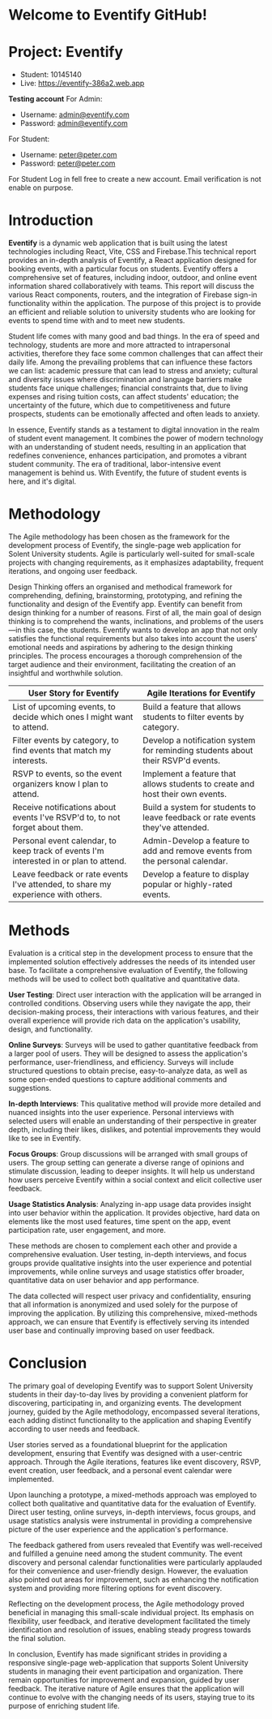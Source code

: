 
# Welcome to Eventify GitHub!
# Project: Eventify
- Student: 10145140
- Live: https://eventify-386a2.web.app

**Testing account**
For Admin:
- Username: admin@eventify.com
- Password: admin@eventify.com

For Student:
- Username: peter@peter.com
- Password: peter@peter.com

For Student Log in  fell free to create a new account. Email verification is not enable on purpose.

# Introduction

**Eventify** is a dynamic web application that is built using the latest technologies including React, Vite, CSS and Firebase.This technical report provides an in-depth analysis of Eventify, a React application designed for booking events, with a particular focus on students. Eventify offers a comprehensive set of features, including indoor, outdoor, and online event information shared collaboratively with teams. This report will discuss the various React components, routers, and the integration of Firebase sign-in functionality within the application. The purpose of this project is to provide an efficient and reliable solution to university students who are looking for events to spend time with and to meet new students.

Student life comes with many good and bad things. In the era of speed and technology, students are more and more attracted to intrapersonal activities, therefore they face some common challenges that can affect their daily life. Among the prevailing problems that can influence these factors we can list: academic pressure that can lead to stress and anxiety; cultural and diversity issues where discrimination and language barriers make students face unique challenges; financial constraints that, due to living expenses and rising tuition costs, can affect students' education; the uncertainty of the future, which due to competitiveness and future prospects, students can be emotionally affected and often leads to anxiety.

In essence, Eventify stands as a testament to digital innovation in the realm of student event management. It combines the power of modern technology with an understanding of student needs, resulting in an application that redefines convenience, enhances participation, and promotes a vibrant student community. The era of traditional, labor-intensive event management is behind us. With Eventify, the future of student events is here, and it's digital.

# Methodology

The Agile methodology has been chosen as the framework for the development process of Eventify, the single-page web application for Solent University students. Agile is particularly well-suited for small-scale projects with changing requirements, as it emphasizes adaptability, frequent iterations, and ongoing user feedback.

Design Thinking offers an organised and methodical framework for comprehending, defining, brainstorming, prototyping, and refining the functionality and design of the Eventify app.
Eventify can benefit from design thinking for a number of reasons. First of all, the main goal of design thinking is to comprehend the wants, inclinations, and problems of the users—in this case, the students.
Eventify wants to develop an app that not only satisfies the functional requirements but also takes into account the users' emotional needs and aspirations by adhering to the design thinking principles. The process encourages a thorough comprehension of the target audience and their environment, facilitating the creation of an insightful and worthwhile solution.

| User Story for Eventify| Agile Iterations for Eventify| 
|---------------------|-------------------------------|
|List of upcoming events, to decide which ones I might want to attend. |Build a feature that allows students to filter events by category. |
|Filter events by category, to find events that match my interests.| Develop a notification system for reminding students about their RSVP'd events.|
|RSVP to events, so the event organizers know I plan to attend.| Implement a feature that allows students to create and host their own events. |
|Receive notifications about events I've RSVP'd to, to not forget about them.| Build a system for students to leave feedback or rate events they've attended. |
|Personal event calendar, to keep track of events I'm interested in or plan to attend.| Admin-Develop a feature to add and remove events from the personal calendar.|
|Leave feedback or rate events I've attended, to share my experience with others.| Develop a feature to display popular or highly-rated events.|

# Methods

Evaluation is a critical step in the development process to ensure that the implemented solution effectively addresses the needs of its intended user base. To facilitate a comprehensive evaluation of Eventify, the following methods will be used to collect both qualitative and quantitative data.

**User Testing**: Direct user interaction with the application will be arranged in controlled conditions. Observing users while they navigate the app, their decision-making process, their interactions with various features, and their overall experience will provide rich data on the application's usability, design, and functionality.

**Online Surveys**: Surveys will be used to gather quantitative feedback from a larger pool of users. They will be designed to assess the application's performance, user-friendliness, and efficiency. Surveys will include structured questions to obtain precise, easy-to-analyze data, as well as some open-ended questions to capture additional comments and suggestions.

**In-depth Interviews**: This qualitative method will provide more detailed and nuanced insights into the user experience. Personal interviews with selected users will enable an understanding of their perspective in greater depth, including their likes, dislikes, and potential improvements they would like to see in Eventify.

**Focus Groups**: Group discussions will be arranged with small groups of users. The group setting can generate a diverse range of opinions and stimulate discussion, leading to deeper insights. It will help us understand how users perceive Eventify within a social context and elicit collective user feedback.

**Usage Statistics Analysis**: Analyzing in-app usage data provides insight into user behavior within the application. It provides objective, hard data on elements like the most used features, time spent on the app, event participation rate, user engagement, and more.

These methods are chosen to complement each other and provide a comprehensive evaluation. User testing, in-depth interviews, and focus groups provide qualitative insights into the user experience and potential improvements, while online surveys and usage statistics offer broader, quantitative data on user behavior and app performance.

The data collected will respect user privacy and confidentiality, ensuring that all information is anonymized and used solely for the purpose of improving the application. By utilizing this comprehensive, mixed-methods approach, we can ensure that Eventify is effectively serving its intended user base and continually improving based on user feedback.

# Conclusion

The primary goal of developing Eventify was to support Solent University students in their day-to-day lives by providing a convenient platform for discovering, participating in, and organizing events. The development journey, guided by the Agile methodology, encompassed several iterations, each adding distinct functionality to the application and shaping Eventify according to user needs and feedback.

User stories served as a foundational blueprint for the application development, ensuring that Eventify was designed with a user-centric approach. Through the Agile iterations, features like event discovery, RSVP, event creation, user feedback, and a personal event calendar were implemented.

Upon launching a prototype, a mixed-methods approach was employed to collect both qualitative and quantitative data for the evaluation of Eventify. Direct user testing, online surveys, in-depth interviews, focus groups, and usage statistics analysis were instrumental in providing a comprehensive picture of the user experience and the application's performance.

The feedback gathered from users revealed that Eventify was well-received and fulfilled a genuine need among the student community. The event discovery and personal calendar functionalities were particularly applauded for their convenience and user-friendly design. However, the evaluation also pointed out areas for improvement, such as enhancing the notification system and providing more filtering options for event discovery.

Reflecting on the development process, the Agile methodology proved beneficial in managing this small-scale individual project. Its emphasis on flexibility, user feedback, and iterative development facilitated the timely identification and resolution of issues, enabling steady progress towards the final solution.

In conclusion, Eventify has made significant strides in providing a responsive single-page web-application that supports Solent University students in managing their event participation and organization. There remain opportunities for improvement and expansion, guided by user feedback. The iterative nature of Agile ensures that the application will continue to evolve with the changing needs of its users, staying true to its purpose of enriching student life.


